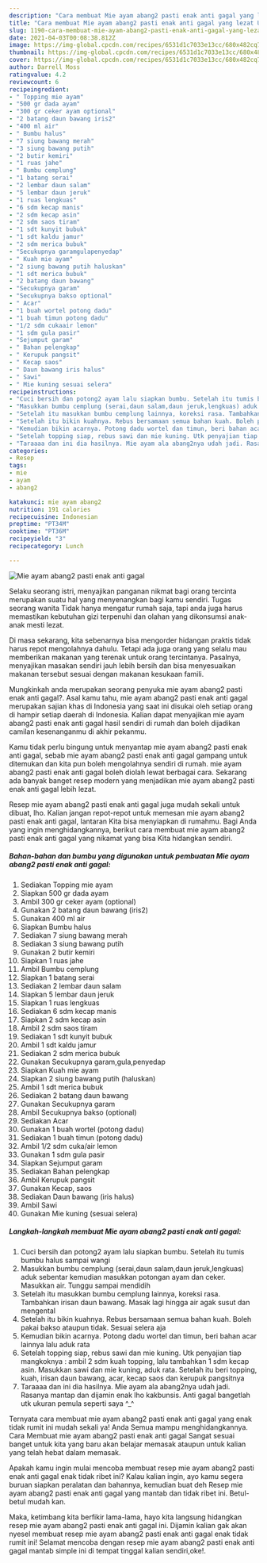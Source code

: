 ```yaml
---
description: "Cara membuat Mie ayam abang2 pasti enak anti gagal yang lezat Untuk Jualan"
title: "Cara membuat Mie ayam abang2 pasti enak anti gagal yang lezat Untuk Jualan"
slug: 1190-cara-membuat-mie-ayam-abang2-pasti-enak-anti-gagal-yang-lezat-untuk-jualan
date: 2021-04-03T00:08:38.812Z
image: https://img-global.cpcdn.com/recipes/6531d1c7033e13cc/680x482cq70/mie-ayam-abang2-pasti-enak-anti-gagal-foto-resep-utama.jpg
thumbnail: https://img-global.cpcdn.com/recipes/6531d1c7033e13cc/680x482cq70/mie-ayam-abang2-pasti-enak-anti-gagal-foto-resep-utama.jpg
cover: https://img-global.cpcdn.com/recipes/6531d1c7033e13cc/680x482cq70/mie-ayam-abang2-pasti-enak-anti-gagal-foto-resep-utama.jpg
author: Darrell Moss
ratingvalue: 4.2
reviewcount: 6
recipeingredient:
- " Topping mie ayam"
- "500 gr dada ayam"
- "300 gr ceker ayam optional"
- "2 batang daun bawang iris2"
- "400 ml air"
- " Bumbu halus"
- "7 siung bawang merah"
- "3 siung bawang putih"
- "2 butir kemiri"
- "1 ruas jahe"
- " Bumbu cemplung"
- "1 batang serai"
- "2 lembar daun salam"
- "5 lembar daun jeruk"
- "1 ruas lengkuas"
- "6 sdm kecap manis"
- "2 sdm kecap asin"
- "2 sdm saos tiram"
- "1 sdt kunyit bubuk"
- "1 sdt kaldu jamur"
- "2 sdm merica bubuk"
- "Secukupnya garamgulapenyedap"
- " Kuah mie ayam"
- "2 siung bawang putih haluskan"
- "1 sdt merica bubuk"
- "2 batang daun bawang"
- "Secukupnya garam"
- "Secukupnya bakso optional"
- " Acar"
- "1 buah wortel potong dadu"
- "1 buah timun potong dadu"
- "1/2 sdm cukaair lemon"
- "1 sdm gula pasir"
- "Sejumput garam"
- " Bahan pelengkap"
- " Kerupuk pangsit"
- " Kecap saos"
- " Daun bawang iris halus"
- " Sawi"
- " Mie kuning sesuai selera"
recipeinstructions:
- "Cuci bersih dan potong2 ayam lalu siapkan bumbu. Setelah itu tumis bumbu halus sampai wangi"
- "Masukkan bumbu cemplung (serai,daun salam,daun jeruk,lengkuas) aduk sebentar kemudian masukkan potongan ayam dan ceker. Masukkan air. Tunggu sampai mendidih"
- "Setelah itu masukkan bumbu cemplung lainnya, koreksi rasa. Tambahkan irisan daun bawang. Masak lagi hingga air agak susut dan mengental"
- "Setelah itu bikin kuahnya. Rebus bersamaan semua bahan kuah. Boleh pakai bakso ataupun tidak. Sesuai selera aja"
- "Kemudian bikin acarnya. Potong dadu wortel dan timun, beri bahan acar lainnya lalu aduk rata"
- "Setelah topping siap, rebus sawi dan mie kuning. Utk penyajian tiap mangkoknya : ambil 2 sdm kuah topping, lalu tambahkan 1 sdm kecap asin. Masukkan sawi dan mie kuning, aduk rata. Setelah itu beri topping, kuah, irisan daun bawang, acar, kecap saos dan kerupuk pangsitnya"
- "Taraaaa dan ini dia hasilnya. Mie ayam ala abang2nya udah jadi. Rasanya mantap dan dijamin enak lho kakbunsis. Anti gagal bangetlah utk ukuran pemula seperti saya ^_^"
categories:
- Resep
tags:
- mie
- ayam
- abang2

katakunci: mie ayam abang2 
nutrition: 191 calories
recipecuisine: Indonesian
preptime: "PT34M"
cooktime: "PT36M"
recipeyield: "3"
recipecategory: Lunch

---
```



![Mie ayam abang2 pasti enak anti gagal](https://img-global.cpcdn.com/recipes/6531d1c7033e13cc/680x482cq70/mie-ayam-abang2-pasti-enak-anti-gagal-foto-resep-utama.jpg)

Selaku seorang istri, menyajikan panganan nikmat bagi orang tercinta merupakan suatu hal yang menyenangkan bagi kamu sendiri. Tugas seorang  wanita Tidak hanya mengatur rumah saja, tapi anda juga harus memastikan kebutuhan gizi terpenuhi dan olahan yang dikonsumsi anak-anak mesti lezat.

Di masa  sekarang, kita sebenarnya bisa mengorder hidangan praktis tidak harus repot mengolahnya dahulu. Tetapi ada juga orang yang selalu mau memberikan makanan yang terenak untuk orang tercintanya. Pasalnya, menyajikan masakan sendiri jauh lebih bersih dan bisa menyesuaikan makanan tersebut sesuai dengan makanan kesukaan famili. 



Mungkinkah anda merupakan seorang penyuka mie ayam abang2 pasti enak anti gagal?. Asal kamu tahu, mie ayam abang2 pasti enak anti gagal merupakan sajian khas di Indonesia yang saat ini disukai oleh setiap orang di hampir setiap daerah di Indonesia. Kalian dapat menyajikan mie ayam abang2 pasti enak anti gagal hasil sendiri di rumah dan boleh dijadikan camilan kesenanganmu di akhir pekanmu.

Kamu tidak perlu bingung untuk menyantap mie ayam abang2 pasti enak anti gagal, sebab mie ayam abang2 pasti enak anti gagal gampang untuk ditemukan dan kita pun boleh mengolahnya sendiri di rumah. mie ayam abang2 pasti enak anti gagal boleh diolah lewat berbagai cara. Sekarang ada banyak banget resep modern yang menjadikan mie ayam abang2 pasti enak anti gagal lebih lezat.

Resep mie ayam abang2 pasti enak anti gagal juga mudah sekali untuk dibuat, lho. Kalian jangan repot-repot untuk memesan mie ayam abang2 pasti enak anti gagal, lantaran Kita bisa menyiapkan di rumahmu. Bagi Anda yang ingin menghidangkannya, berikut cara membuat mie ayam abang2 pasti enak anti gagal yang nikamat yang bisa Kita hidangkan sendiri.

<!--inarticleads1-->

##### Bahan-bahan dan bumbu yang digunakan untuk pembuatan Mie ayam abang2 pasti enak anti gagal:

1. Sediakan  Topping mie ayam
1. Siapkan 500 gr dada ayam
1. Ambil 300 gr ceker ayam (optional)
1. Gunakan 2 batang daun bawang (iris2)
1. Gunakan 400 ml air
1. Siapkan  Bumbu halus
1. Sediakan 7 siung bawang merah
1. Sediakan 3 siung bawang putih
1. Gunakan 2 butir kemiri
1. Siapkan 1 ruas jahe
1. Ambil  Bumbu cemplung
1. Siapkan 1 batang serai
1. Sediakan 2 lembar daun salam
1. Siapkan 5 lembar daun jeruk
1. Siapkan 1 ruas lengkuas
1. Sediakan 6 sdm kecap manis
1. Siapkan 2 sdm kecap asin
1. Ambil 2 sdm saos tiram
1. Sediakan 1 sdt kunyit bubuk
1. Ambil 1 sdt kaldu jamur
1. Sediakan 2 sdm merica bubuk
1. Gunakan Secukupnya garam,gula,penyedap
1. Siapkan  Kuah mie ayam
1. Siapkan 2 siung bawang putih (haluskan)
1. Ambil 1 sdt merica bubuk
1. Sediakan 2 batang daun bawang
1. Gunakan Secukupnya garam
1. Ambil Secukupnya bakso (optional)
1. Sediakan  Acar
1. Gunakan 1 buah wortel (potong dadu)
1. Sediakan 1 buah timun (potong dadu)
1. Ambil 1/2 sdm cuka/air lemon
1. Gunakan 1 sdm gula pasir
1. Siapkan Sejumput garam
1. Sediakan  Bahan pelengkap
1. Ambil  Kerupuk pangsit
1. Gunakan  Kecap, saos
1. Sediakan  Daun bawang (iris halus)
1. Ambil  Sawi
1. Gunakan  Mie kuning (sesuai selera)




<!--inarticleads2-->

##### Langkah-langkah membuat Mie ayam abang2 pasti enak anti gagal:

1. Cuci bersih dan potong2 ayam lalu siapkan bumbu. Setelah itu tumis bumbu halus sampai wangi
1. Masukkan bumbu cemplung (serai,daun salam,daun jeruk,lengkuas) aduk sebentar kemudian masukkan potongan ayam dan ceker. Masukkan air. Tunggu sampai mendidih
1. Setelah itu masukkan bumbu cemplung lainnya, koreksi rasa. Tambahkan irisan daun bawang. Masak lagi hingga air agak susut dan mengental
1. Setelah itu bikin kuahnya. Rebus bersamaan semua bahan kuah. Boleh pakai bakso ataupun tidak. Sesuai selera aja
1. Kemudian bikin acarnya. Potong dadu wortel dan timun, beri bahan acar lainnya lalu aduk rata
1. Setelah topping siap, rebus sawi dan mie kuning. Utk penyajian tiap mangkoknya : ambil 2 sdm kuah topping, lalu tambahkan 1 sdm kecap asin. Masukkan sawi dan mie kuning, aduk rata. Setelah itu beri topping, kuah, irisan daun bawang, acar, kecap saos dan kerupuk pangsitnya
1. Taraaaa dan ini dia hasilnya. Mie ayam ala abang2nya udah jadi. Rasanya mantap dan dijamin enak lho kakbunsis. Anti gagal bangetlah utk ukuran pemula seperti saya ^_^




Ternyata cara membuat mie ayam abang2 pasti enak anti gagal yang enak tidak rumit ini mudah sekali ya! Anda Semua mampu menghidangkannya. Cara Membuat mie ayam abang2 pasti enak anti gagal Sangat sesuai banget untuk kita yang baru akan belajar memasak ataupun untuk kalian yang telah hebat dalam memasak.

Apakah kamu ingin mulai mencoba membuat resep mie ayam abang2 pasti enak anti gagal enak tidak ribet ini? Kalau kalian ingin, ayo kamu segera buruan siapkan peralatan dan bahannya, kemudian buat deh Resep mie ayam abang2 pasti enak anti gagal yang mantab dan tidak ribet ini. Betul-betul mudah kan. 

Maka, ketimbang kita berfikir lama-lama, hayo kita langsung hidangkan resep mie ayam abang2 pasti enak anti gagal ini. Dijamin kalian gak akan nyesel membuat resep mie ayam abang2 pasti enak anti gagal enak tidak rumit ini! Selamat mencoba dengan resep mie ayam abang2 pasti enak anti gagal mantab simple ini di tempat tinggal kalian sendiri,oke!.

